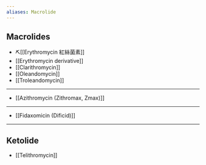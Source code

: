 ```yaml
---
aliases: Macrolide
---
```

## Macrolides
- ⛏️[[Erythromycin 紅絲菌素]]
- [[Erythromycin derivative]]
- [[Clarithromycin]]
- [[Oleandomycin]]
- [[Troleandomycin]]
---
- [[Azithromycin (Zithromax, Zmax)]]
---
- [[Fidaxomicin (Dificid)]]
---
## Ketolide
- [[Telithromycin]]

